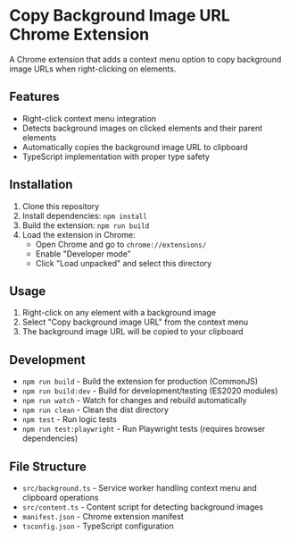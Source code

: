 # Copy Background Image URL Chrome Extension

A Chrome extension that adds a context menu option to copy background image URLs when right-clicking on elements.

## Features

- Right-click context menu integration
- Detects background images on clicked elements and their parent elements
- Automatically copies the background image URL to clipboard
- TypeScript implementation with proper type safety

## Installation

1. Clone this repository
2. Install dependencies: `npm install`
3. Build the extension: `npm run build`
4. Load the extension in Chrome:
   - Open Chrome and go to `chrome://extensions/`
   - Enable "Developer mode"
   - Click "Load unpacked" and select this directory

## Usage

1. Right-click on any element with a background image
2. Select "Copy background image URL" from the context menu
3. The background image URL will be copied to your clipboard

## Development

- `npm run build` - Build the extension for production (CommonJS)
- `npm run build:dev` - Build for development/testing (ES2020 modules)
- `npm run watch` - Watch for changes and rebuild automatically
- `npm run clean` - Clean the dist directory
- `npm test` - Run logic tests
- `npm run test:playwright` - Run Playwright tests (requires browser dependencies)

## File Structure

- `src/background.ts` - Service worker handling context menu and clipboard operations
- `src/content.ts` - Content script for detecting background images
- `manifest.json` - Chrome extension manifest
- `tsconfig.json` - TypeScript configuration